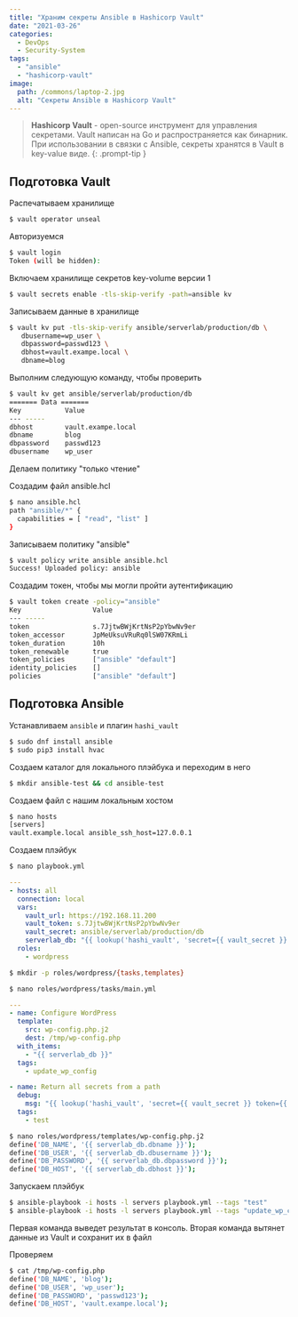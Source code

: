 ```yaml
---
title: "Храним секреты Ansible в Hashicorp Vault"
date: "2021-03-26"
categories: 
  - DevOps
  - Security-System
tags: 
  - "ansible"
  - "hashicorp-vault"
image:
  path: /commons/laptop-2.jpg
  alt: "Секреты Ansible в Hashicorp Vault"
---
```


> **Hashicorp Vault** - open-source инструмент для управления секретами. Vault написан на Go и распространяется как бинарник.
> При использовании в связки с Ansible, секреты хранятся в Vault в key-value виде.
{: .prompt-tip }

## Подготовка Vault

Распечатываем хранилище

```sh
$ vault operator unseal
```

Авторизуемся

```sh
$ vault login
Token (will be hidden):
```

Включаем хранилище секретов key-volume версии 1

```sh
$ vault secrets enable -tls-skip-verify -path=ansible kv
```

Записываем данные в хранилище

```sh
$ vault kv put -tls-skip-verify ansible/serverlab/production/db \
   dbusername=wp_user \
   dbpassword=passwd123 \
   dbhost=vault.exampe.local \
   dbname=blog
```

Выполним следующую команду, чтобы проверить

```sh
$ vault kv get ansible/serverlab/production/db
======= Data =======
Key           Value
--- -----
dbhost        vault.exampe.local
dbname        blog
dbpassword    passwd123
dbusername    wp_user
```

Делаем политику "только чтение"

Создадим файл ansible.hcl

```sh
$ nano ansible.hcl
path "ansible/*" {
  capabilities = [ "read", "list" ]
}
```

Записываем политику "ansible"

```sh
$ vault policy write ansible ansible.hcl
Success! Uploaded policy: ansible
```

Создадим токен, чтобы мы могли пройти аутентификацию

```sh
$ vault token create -policy="ansible"
Key                  Value
--- -----
token                s.7JjtwBWjKrtNsP2pYbwNv9er
token_accessor       JpMeUksuVRuRq0lSW07KRmLi
token_duration       10h
token_renewable      true
token_policies       ["ansible" "default"]
identity_policies    []
policies             ["ansible" "default"]
```

## Подготовка Ansible

Устанавливаем `ansible` и плагин `hashi_vault`

```sh
$ sudo dnf install ansible
$ sudo pip3 install hvac
```

Создаем каталог для локального плэйбука и переходим в него

```sh
$ mkdir ansible-test && cd ansible-test
```

Создаем файл с нашим локальным хостом

```sh
$ nano hosts
[servers]
vault.example.local ansible_ssh_host=127.0.0.1
```

Создаем плэйбук

```sh
$ nano playbook.yml
```
```yaml
---
- hosts: all
  connection: local
  vars:
    vault_url: https://192.168.11.200
    vault_token: s.7JjtwBWjKrtNsP2pYbwNv9er
    vault_secret: ansible/serverlab/production/db
    serverlab_db: "{{ lookup('hashi_vault', 'secret={{ vault_secret }} token={{ vault_token }} url={{ vault_url }}') }}"
  roles:
    - wordpress
```

```sh
$ mkdir -p roles/wordpress/{tasks,templates}
```

```sh
$ nano roles/wordpress/tasks/main.yml
```
```yaml
---
- name: Configure WordPress
  template:
    src: wp-config.php.j2
    dest: /tmp/wp-config.php
  with_items:
    - "{{ serverlab_db }}"
  tags:
    - update_wp_config

- name: Return all secrets from a path
  debug:
    msg: "{{ lookup('hashi_vault', 'secret={{ vault_secret }} token={{ vault_token }} url={{ vault_url }} validate_certs=False') }}"
  tags:
    - test
```

```sh
$ nano roles/wordpress/templates/wp-config.php.j2
define('DB_NAME', '{{ serverlab_db.dbname }}');
define('DB_USER', '{{ serverlab_db.dbusername }}');
define('DB_PASSWORD', '{{ serverlab_db.dbpassword }}');
define('DB_HOST', '{{ serverlab_db.dbhost }}');
```

Запускаем плэйбук

```sh
$ ansible-playbook -i hosts -l servers playbook.yml --tags "test"
$ ansible-playbook -i hosts -l servers playbook.yml --tags "update_wp_config"
```

Первая команда выведет результат в консоль. Вторая команда вытянет данные из Vault и сохранит их в файл

Проверяем

```sh
$ cat /tmp/wp-config.php
define('DB_NAME', 'blog');
define('DB_USER', 'wp_user');
define('DB_PASSWORD', 'passwd123');
define('DB_HOST', 'vault.exampe.local');
```
